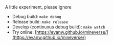 A little experiment, please ignore

* Debug build: `make debug`
* Release build: `make release`
* Develop (continuous debug build): `make watch`
* Try online: [https://evanw.github.io/mineverse/](https://evanw.github.io/mineverse/)
